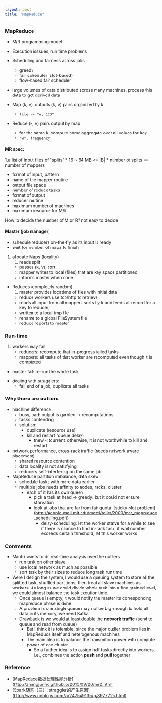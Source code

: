```yaml
---
layout: post
title: "MapReduce"
---
```


### MapReduce
* M/R programming model
* Execution isssues, run time problems
* Scheduling and fairness across jobs
    * greedy
    * fair scheduler (slot-based)
    * flow-based fair scheduler

* large volumes of data distributed across many machines, process this data to get derived data

* Map (k, v): outputs (k, v) pairs organized by k
    * `file -> "w, 123"`
* Reduce (k, v) pairs output by map
    * for the same k, compute some aggregate over all values for key
    * `"w", frequency`

#### MR spec:
1.a list of input files of "splits"
    * 16 ~ 64 MB <= |B|
    * number of splits == number of mappers
- format of input, pattern
- name of the mapper routine
- output file space
- number of reduce tasks
- format of output
- reducer routine
- maximum number of machines
- maximum resource for M/R

How to decide the number of M or R? not easy to decide

#### Master (job manager)
* schedule reducers on-the-fly as its input is ready
* wait for number of maps to finish
1. allocate Maps (locality)
    1. reads split
    - passes (k, v), sort
    - mapper writes to local (files) that are key space partitioned
    - informs master when done
- Reduces (completely random)
    1. master provides locations of files with initial data
    * reduce workers use tcp/http to retrieve
    * reads all input from all mappers sorts by k and feeds all record for a key to reduce()
    * written to a local tmp file
    * rename to a global FileSystem file
    * reduce reports to master

### Run-time
1. workers may fail
    * reducers: recompute that in-progress failed tasks
    * mappers: all tasks of that worker are recomputed even though it is completed
* master fail: re-run the whole task
- dealing with stragglers:
    * fail end of a job, duplicate all tasks


### Why there are outliers
* machine difference
    * busy, bad: output is garbled -> recomputations
    * tasks contending
    * solution:
        * duplicate (resource use)
        * kill and restart (queue delay)
            * tnew < tcurrent, otherwise, it is not worthwhile to kill and restart
* network performance, cross-rack traffic (needs network aware placement)
    * shared resource contention
    * data locality is not satisfying
    * reducers self-interfering on the same job
* MapReduce partition imbalance, data skew
    * schedule tasks with more data earlier
    * multiple jobs needs affinity to nodes, racks, cluster
        * each of it has its own queen
            * pick a task at head -> greedy: but it could not ensure starvation
            * look at jobs that are far from fair quota ([sticky-slot problem] (http://people.csail.mit.edu/matei/talks/2009/msr_mapreduce_scheduling.pdf))
                * delay-scheduling: let the worker starve for a while to see if there is chance to find in-rack task, if wait number exceeds certain threshold, let this worker works

### Comments
* Mantri wants to do real-time analysis over the outliers
    * run task on other slave
    * use local network as much as possible
    * sort task by their sizes to reduce long task run time
* Were I design the system, I would use a queuing system to store all the splitted task, shuffled partitions, then treat all slave machines as workers. As long as we could divide whole task into a fine grained level, we could almost balance the task excution time.
    * Once queue is empty, it would notify the master its corresponding mapreduce phase is done
    * A problem is one single queue may not be big enough to hold all data in its memory, we need Kafka
    * Drawback is we would at least double the **network traffic** (send to queue and read from queue)
        * But I think it is tolerable, since the major outlier problem lies in MapReduce itself and heterogenous machines
        * The main idea is to balance the transmition power with compute power of one cluster
            * So a further idea is to assign half tasks directly into workers. i.e., combines the action **push** and **pull** together

### Reference
* [MapReduce数据处理性能分析] (http://zhangjunhd.github.io/2013/09/26/mr2.html)
* [Spark随笔（三）：straggler的产生原因] (http://www.cnblogs.com/zx247549135/p/3977725.html)
